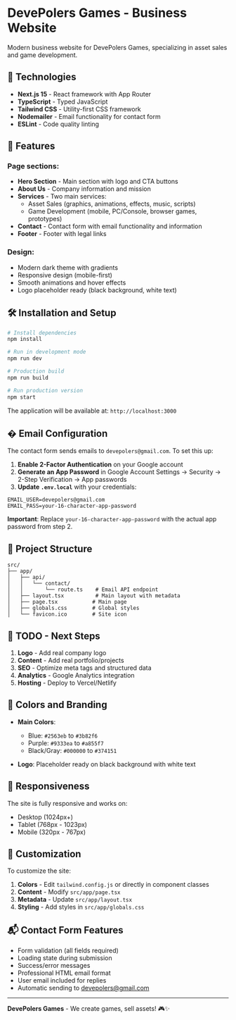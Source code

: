 # DevePolers Games - Business Website

Modern business website for DevePolers Games, specializing in asset sales and game development.

## 🚀 Technologies

- **Next.js 15** - React framework with App Router
- **TypeScript** - Typed JavaScript
- **Tailwind CSS** - Utility-first CSS framework
- **Nodemailer** - Email functionality for contact form
- **ESLint** - Code quality linting

## 🎨 Features

### Page sections:
- **Hero Section** - Main section with logo and CTA buttons
- **About Us** - Company information and mission
- **Services** - Two main services:
  - Asset Sales (graphics, animations, effects, music, scripts)
  - Game Development (mobile, PC/Console, browser games, prototypes)
- **Contact** - Contact form with email functionality and information
- **Footer** - Footer with legal links

### Design:
- Modern dark theme with gradients
- Responsive design (mobile-first)
- Smooth animations and hover effects
- Logo placeholder ready (black background, white text)

## 🛠️ Installation and Setup

```bash
# Install dependencies
npm install

# Run in development mode
npm run dev

# Production build
npm run build

# Run production version
npm start
```

The application will be available at: `http://localhost:3000`

## � Email Configuration

The contact form sends emails to `devepolers@gmail.com`. To set this up:

1. **Enable 2-Factor Authentication** on your Google account
2. **Generate an App Password** in Google Account Settings → Security → 2-Step Verification → App passwords
3. **Update `.env.local`** with your credentials:

```env
EMAIL_USER=devepolers@gmail.com
EMAIL_PASS=your-16-character-app-password
```

**Important**: Replace `your-16-character-app-password` with the actual app password from step 2.

## 📁 Project Structure

```
src/
├── app/
│   ├── api/
│   │   └── contact/
│   │       └── route.ts    # Email API endpoint
│   ├── layout.tsx          # Main layout with metadata
│   ├── page.tsx           # Main page
│   ├── globals.css        # Global styles
│   └── favicon.ico        # Site icon
```

## 🎯 TODO - Next Steps

1. **Logo** - Add real company logo
2. **Content** - Add real portfolio/projects
3. **SEO** - Optimize meta tags and structured data
4. **Analytics** - Google Analytics integration
5. **Hosting** - Deploy to Vercel/Netlify

## 🎨 Colors and Branding

- **Main Colors**: 
  - Blue: `#2563eb` to `#3b82f6`
  - Purple: `#9333ea` to `#a855f7`
  - Black/Gray: `#000000` to `#374151`

- **Logo**: Placeholder ready on black background with white text

## 📱 Responsiveness

The site is fully responsive and works on:
- Desktop (1024px+)
- Tablet (768px - 1023px)  
- Mobile (320px - 767px)

## 🔧 Customization

To customize the site:

1. **Colors** - Edit `tailwind.config.js` or directly in component classes
2. **Content** - Modify `src/app/page.tsx`
3. **Metadata** - Update `src/app/layout.tsx`
4. **Styling** - Add styles in `src/app/globals.css`

## 📬 Contact Form Features

- Form validation (all fields required)
- Loading state during submission
- Success/error messages
- Professional HTML email format
- User email included for replies
- Automatic sending to devepolers@gmail.com

---

**DevePolers Games** - We create games, sell assets! 🎮✨
